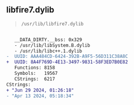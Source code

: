 ## libfire7.dylib

> `/usr/lib/libfire7.dylib`

```diff

   __DATA_DIRTY.__bss: 0x329
   - /usr/lib/libSystem.B.dylib
   - /usr/lib/libc++.1.dylib
-  UUID: AAA484CD-6424-392B-A9F5-56D311C38A8C
+  UUID: 8A4F769D-4E13-3497-9831-58F3ED7B0E82
   Functions: 8158
   Symbols:   19567
   CStrings:  6217
CStrings:
+ "Jun 29 2024, 01:26:18"
- "Apr 13 2024, 05:18:34"

```
